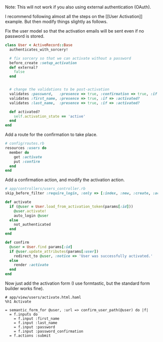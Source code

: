 Note: This will not work if you also using external authentication (OAuth).

I recommend following almost all the steps on the [[User Activation]] example.  But then modify things slightly as follows.

Fix the user model so that the activation emails will be sent even if no password is stored.

```ruby
class User < ActiveRecord::Base
  authenticates_with_sorcery!

  # fix sorcery so that we can activate without a password
  before_create :setup_activation
  def external?
    false
  end


  # change the validations to be post-activation
  validates :password,   :presence => true, :confirmation => true, :if => :activated?
  validates :first_name, :presence => true, :if => :activated?
  validates :last_name,  :presence => true, :if => :activated?

  def activated?
    self.activation_state == 'active'
  end
end
```

Add a route for the confirmation to take place.

```ruby
# config/routes.rb
resources :users do
  member do
    get :activate
    put :confirm
  end
end
```

Add a confirmation action, and modify the activation action.

```ruby
# app/controllers/users_controller.rb
skip_before_filter :require_login, :only => [:index, :new, :create, :activate]

def activate
  if (@user = User.load_from_activation_token(params[:id]))
    @user.activate!
    auto_login @user
  else
    not_authenticated
  end
end

def confirm
  @user = User.find params[:id]
  if @user.update_attributes(params[:user])
    redirect_to @user, :notice => 'User was successfully activated.'
  else
    render :activate
  end
end
```

Now just add the activation form (I use formtastic, but the standard form builder works fine).

```haml
# app/view/users/activate.html.haml
%h1 Activate

= semantic_form_for @user, :url => confirm_user_path(@user) do |f|
  = f.inputs do
    = f.input :first_name
    = f.input :last_name
    = f.input :password
    = f.input :password_confirmation
  = f.actions :submit
```